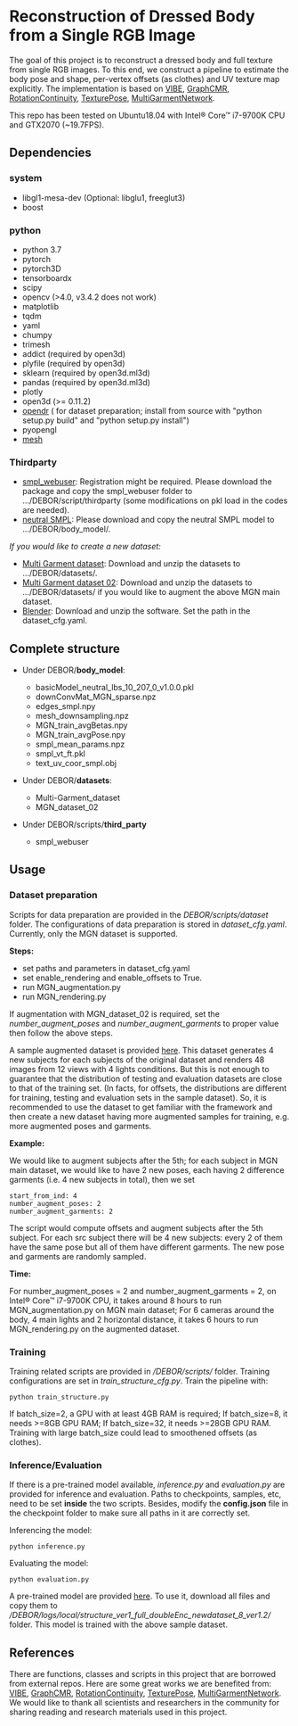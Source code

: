 # Reconstruction of Dressed Body from a Single RGB Image
The goal of this project is to reconstruct a dressed body and full texture from single RGB images.
To this end, we construct a pipeline to estimate the body pose and shape, per-vertex offsets
(as clothes) and UV texture map explicitly. The implementation is based on [VIBE](https://github.com/mkocabas/VIBE), [GraphCMR](https://github.com/nkolot/GraphCMR), [RotationContinuity](https://github.com/papagina/RotationContinuity), [
TexturePose](https://github.com/geopavlakos/TexturePose), [MultiGarmentNetwork](https://github.com/bharat-b7/MultiGarmentNetwork). 

This repo has been tested on Ubuntu18.04 with Intel® Core™ i7-9700K CPU and GTX2070 (~19.7FPS).


## Dependencies
### system
- libgl1-mesa-dev (Optional: libglu1, freeglut3)
- boost
### python
- python 3.7
- pytorch
- pytorch3D
- tensorboardx
- scipy
- opencv (>4.0, v3.4.2 does not work)
- matplotlib
- tqdm
- yaml
- chumpy
- trimesh
- addict  (required by open3d)
- plyfile (required by open3d)
- sklearn (required by open3d.ml3d)
- pandas  (required by open3d.ml3d)
- plotly
- open3d  (>= 0.11.2)
- [opendr](https://github.com/mattloper/opendr)  ( for dataset preparation; install from source with "python setup.py build" and "python setup.py install")
- pyopengl
- [mesh](https://github.com/MPI-IS/mesh)

### Thirdparty
- [smpl_webuser](http://smpl.is.tue.mpg.de): Registration might be required. Please download the package and copy the smpl_webuser folder to .../DEBOR/script/thirdparty (some modifications on pkl load in the codes are needed).
- [neutral SMPL](https://github.com/classner/up/blob/master/models/3D/basicModel_neutral_lbs_10_207_0_v1.0.0.pkl): Please download and copy the neutral SMPL model to .../DEBOR/body_model/.

*If you would like to create a new dataset:*

- [Multi Garment dataset](https://datasets.d2.mpi-inf.mpg.de/MultiGarmentNetwork/Multi-Garmentdataset.zip): Download and unzip the datasets to .../DEBOR/datasets/.
- [Multi Garment dataset 02](https://datasets.d2.mpi-inf.mpg.de/MultiGarmentNetwork/Multi-Garmentdataset_02.zip): Download and unzip the datasets to .../DEBOR/datasets/ if you would like to augment the above MGN main dataset.
- [Blender](https://www.blender.org/download/Blender2.91/blender-2.91.2-linux64.tar.xz/): Download and unzip the software. Set the path in the dataset_cfg.yaml. 

## Complete structure 
- Under DEBOR/**body_model**:
	- basicModel_neutral_lbs_10_207_0_v1.0.0.pkl
	- downConvMat_MGN_sparse.npz
	- edges_smpl.npy
	- mesh_downsampling.npz
	- MGN_train_avgBetas.npy
	- MGN_train_avgPose.npy
	- smpl_mean_params.npz
	- smpl_vt_ft.pkl
	- text_uv_coor_smpl.obj

- Under DEBOR/**datasets**:
	- Multi-Garment_dataset
	- MGN_dataset_02
- Under DEBOR/scripts/**third_party**
    - smpl_webuser

## Usage
### Dataset preparation
Scripts for data preparation are provided in the *DEBOR/scripts/dataset* folder. The configurations of data preparation is stored in *dataset_cfg.yaml*. Currently, only the MGN dataset is supported.

**Steps:**
- set paths and parameters in dataset_cfg.yaml
- set enable_rendering and enable_offsets to True. 
- run MGN_augmentation.py
- run MGN_rendering.py

If augmentation with MGN_dataset_02 is required, set the *number_augment_poses* and *number_augment_garments* to proper value then follow the above steps. 

A sample augmented dataset is provided [here](https://drive.google.com/file/d/18xbbIQSOkmyq3ieNABQeiKK8mNy6vEQo/view?usp=sharing). This dataset generates 4 new subjects for each subjects of the original dataset and renders 48 images from 12 views with 4 lights conditions. But this is not enough to guarantee that the distribution of testing and evaluation datasets are close to that of the training set. (In facts, for offsets, the distributions are different for training, testing and evaluation sets in the sample dataset). So, it is recommended to use the dataset to get familiar with the framework and then create a new dataset having more augmented samples for training, e.g. more augmented poses and garments.

**Example:**

We would like to augment subjects after the 5th; for each subject in MGN main dataset, we would like to have 2 new poses, each having 2 difference garments (i.e. 4 new subjects in total), then we set
```
start_from_ind: 4
number_augment_poses: 2
number_augment_garments: 2
```
The script would compute offsets and augment subjects after the 5th subject. For each src subject there will be 4 new subjects: every 2 of them have the same pose but all of them have different garments. The new pose and garments are randomly sampled.

**Time:**

For number_augment_poses = 2 and number_augment_garments = 2, on Intel® Core™ i7-9700K CPU, it takes around 8 hours to run MGN_augmentation.py on MGN main dataset; For 6 cameras around the body, 4 main lights and 2 horizontal distance, it takes 6 hours to run MGN_rendering.py on the augmented dataset.

### Training
Training related scripts are provided in */DEBOR/scripts/* folder. Training configurations are set in *train_structure_cfg.py*. Train the pipeline with:

```
python train_structure.py 
```
If batch_size=2, a GPU with at least 4GB RAM is required; If batch_size=8, it needs >=8GB GPU RAM; If batch_size=32, it needs >=28GB GPU RAM. Training with large batch_size could lead to smoothened offsets (as clothes).

### Inference/Evaluation
If there is a pre-trained model available, *inference.py* and *evaluation.py* are provided for inference and evaluation. Paths to checkpoints, samples, etc, need to be set **inside** the two scripts. Besides, modify the **config.json** file in the checkpoint folder to make sure all paths in it are correctly set.

Inferencing the model:
```
python inference.py
```

Evaluating the model:
```
python evaluation.py
```
A pre-trained model are provided [here](https://drive.google.com/drive/folders/1VFp0nPBdMYyjKdAWuty7gTUGF7mIWT38?usp=sharing). To use it, download all files and copy them to */DEBOR/logs/local/structure_ver1_full_doubleEnc_newdataset_8_ver1.2/* folder. This model is trained with the above sample dataset.

## References
There are functions, classes and scripts in this project that are borrowed from external repos. Here are some great works we are benefited from: [VIBE](https://github.com/mkocabas/VIBE), [GraphCMR](https://github.com/nkolot/GraphCMR), [RotationContinuity](https://github.com/papagina/RotationContinuity), [
TexturePose](https://github.com/geopavlakos/TexturePose), [MultiGarmentNetwork](https://github.com/bharat-b7/MultiGarmentNetwork). We would  like  to  thank all scientists and researchers in the community for sharing reading and research materials used in this project. 



